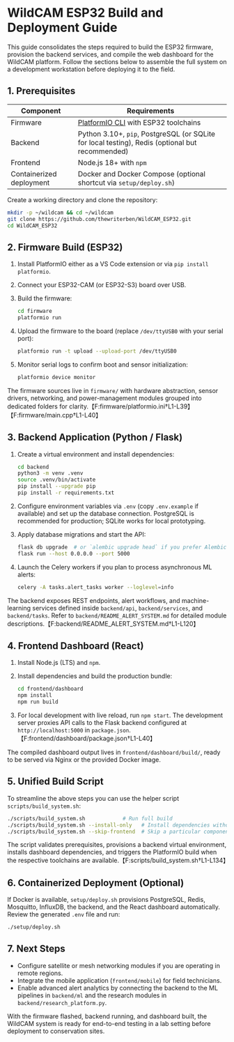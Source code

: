 # WildCAM ESP32 Build and Deployment Guide

This guide consolidates the steps required to build the ESP32 firmware, provision the backend services, and compile the web dashboard for the WildCAM platform. Follow the sections below to assemble the full system on a development workstation before deploying it to the field.

## 1. Prerequisites

| Component | Requirements |
|-----------|--------------|
| Firmware | [PlatformIO CLI](https://platformio.org/install) with ESP32 toolchains |
| Backend | Python 3.10+, `pip`, PostgreSQL (or SQLite for local testing), Redis (optional but recommended) |
| Frontend | Node.js 18+ with `npm` |
| Containerized deployment | Docker and Docker Compose (optional shortcut via `setup/deploy.sh`) |

Create a working directory and clone the repository:

```bash
mkdir -p ~/wildcam && cd ~/wildcam
git clone https://github.com/thewriterben/WildCAM_ESP32.git
cd WildCAM_ESP32
```

## 2. Firmware Build (ESP32)

1. Install PlatformIO either as a VS Code extension or via `pip install platformio`.
2. Connect your ESP32-CAM (or ESP32-S3) board over USB.
3. Build the firmware:

   ```bash
   cd firmware
   platformio run
   ```

4. Upload the firmware to the board (replace `/dev/ttyUSB0` with your serial port):

   ```bash
   platformio run -t upload --upload-port /dev/ttyUSB0
   ```

5. Monitor serial logs to confirm boot and sensor initialization:

   ```bash
   platformio device monitor
   ```

The firmware sources live in `firmware/` with hardware abstraction, sensor drivers, networking, and power-management modules grouped into dedicated folders for clarity.【F:firmware/platformio.ini†L1-L39】【F:firmware/main.cpp†L1-L40】

## 3. Backend Application (Python / Flask)

1. Create a virtual environment and install dependencies:

   ```bash
   cd backend
   python3 -m venv .venv
   source .venv/bin/activate
   pip install --upgrade pip
   pip install -r requirements.txt
   ```

2. Configure environment variables via `.env` (copy `.env.example` if available) and set up the database connection. PostgreSQL is recommended for production; SQLite works for local prototyping.
3. Apply database migrations and start the API:

   ```bash
   flask db upgrade  # or `alembic upgrade head` if you prefer Alembic directly
   flask run --host 0.0.0.0 --port 5000
   ```

4. Launch the Celery workers if you plan to process asynchronous ML alerts:

   ```bash
   celery -A tasks.alert_tasks worker --loglevel=info
   ```

The backend exposes REST endpoints, alert workflows, and machine-learning services defined inside `backend/api`, `backend/services`, and `backend/tasks`. Refer to `backend/README_ALERT_SYSTEM.md` for detailed module descriptions.【F:backend/README_ALERT_SYSTEM.md†L1-L120】

## 4. Frontend Dashboard (React)

1. Install Node.js (LTS) and `npm`.
2. Install dependencies and build the production bundle:

   ```bash
   cd frontend/dashboard
   npm install
   npm run build
   ```

3. For local development with live reload, run `npm start`. The development server proxies API calls to the Flask backend configured at `http://localhost:5000` in `package.json`.【F:frontend/dashboard/package.json†L1-L40】

The compiled dashboard output lives in `frontend/dashboard/build/`, ready to be served via Nginx or the provided Docker image.

## 5. Unified Build Script

To streamline the above steps you can use the helper script `scripts/build_system.sh`:

```bash
./scripts/build_system.sh            # Run full build
./scripts/build_system.sh --install-only   # Install dependencies without compiling
./scripts/build_system.sh --skip-frontend  # Skip a particular component
```

The script validates prerequisites, provisions a backend virtual environment, installs dashboard dependencies, and triggers the PlatformIO build when the respective toolchains are available.【F:scripts/build_system.sh†L1-L134】

## 6. Containerized Deployment (Optional)

If Docker is available, `setup/deploy.sh` provisions PostgreSQL, Redis, Mosquitto, InfluxDB, the backend, and the React dashboard automatically. Review the generated `.env` file and run:

```bash
./setup/deploy.sh
```

## 7. Next Steps

- Configure satellite or mesh networking modules if you are operating in remote regions.
- Integrate the mobile application (`frontend/mobile`) for field technicians.
- Enable advanced alert analytics by connecting the backend to the ML pipelines in `backend/ml` and the research modules in `backend/research_platform.py`.

With the firmware flashed, backend running, and dashboard built, the WildCAM system is ready for end-to-end testing in a lab setting before deployment to conservation sites.
